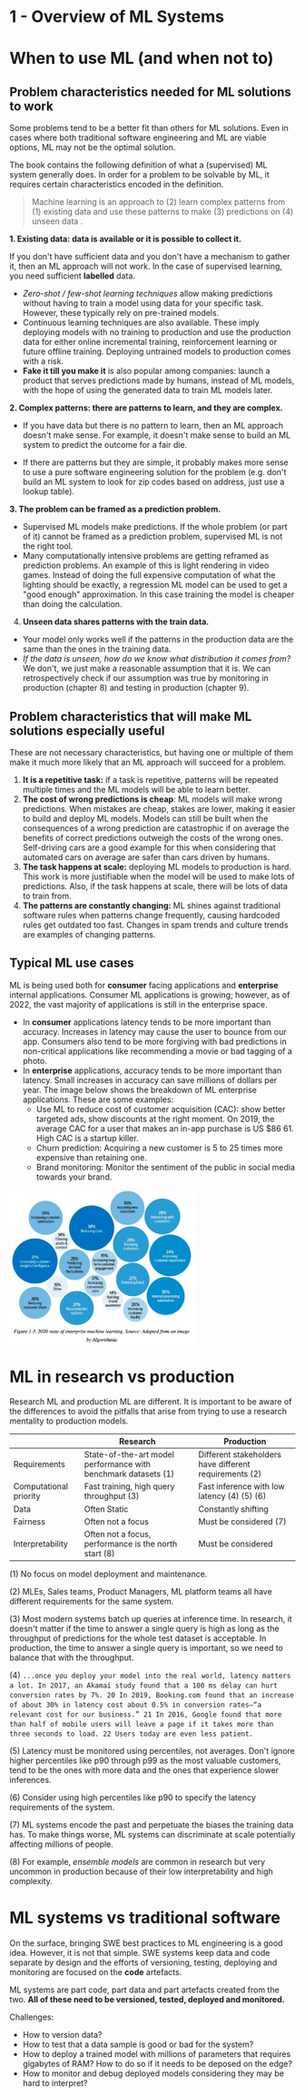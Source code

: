 # 1 - Overview of ML Systems


# When to use ML (and when not to)



 ## Problem characteristics needed for ML solutions to work

Some problems tend to be a better fit than others for ML solutions. Even in cases where both traditional software engineering and ML are viable options, ML may not be the optimal solution.

The book contains the following definition of what a (supervised) ML system generally does. In order for a problem to be  solvable by ML, it requires certain characteristics encoded in the definition.

> Machine learning is an approach to (2) learn complex patterns from (1) existing data and use these patterns to make (3) predictions on (4) unseen data . 



**1. Existing data: data is available or it is possible to collect it.** 

If you don't have sufficient data and you don't have a mechanism to gather it, then an ML approach will not work. In the case of supervised learning, you need sufficient **labelled** data.

- *Zero-shot / few-shot learning techniques* allow making predictions without having to train a model using data for your specific task.  However, these typically rely on pre-trained models.
- Continuous learning techniques are also available. These imply deploying models with no training to production and use the production data for either online incremental training, reinforcement learning or future offline training.  Deploying untrained models to production comes with a risk.
- **Fake it till you make it** is also popular among companies: launch a product that serves predictions made by humans, instead of ML models, with the hope of using the generated data to train ML models later. 



**2. Complex patterns: there are patterns to learn, and they are complex.**

- If you have data but there is no pattern to learn, then an ML approach doesn't make sense. For example, it doesn't make sense to build an ML system to predict the outcome for a fair die. 

- If there are patterns but they are simple, it probably makes more sense to use a pure software engineering solution for the problem (e.g. don't build an ML system to look for zip codes based on address, just use a lookup table).

  

**3. The problem can be framed as a prediction problem.**

- Supervised ML models make predictions. If the whole problem  (or part of it) cannot be framed as a prediction problem, supervised ML is not the right tool.
- Many computationally intensive problems are getting reframed as prediction problems. An example of this is light rendering in video games. Instead of doing the full expensive computation of what the lighting should be exactly, a regression ML model can be used to get a "good enough" approximation. In this case training the model is cheaper than doing the calculation.



4. **Unseen data shares patterns with the train data.**

- Your model only works well if the patterns in the production data are the same than the ones in the training data.
- *If the data is unseen, how do we know what distribution it comes from?* We don't, we just make a reasonable assumption that it is. We can retrospectively check if our assumption was true by monitoring in production (chapter 8) and testing in production (chapter 9).



## Problem characteristics that will make ML solutions especially useful

These are not necessary characteristics, but having one or multiple of them make it much more likely that an ML approach will succeed for a problem. 

1. **It is a repetitive task:**  if a task is repetitive, patterns will be repeated multiple times and the ML models will be able to learn better.
2. **The cost of wrong predictions is cheap**: ML models will make wrong predictions. When mistakes are cheap, stakes are lower, making it easier to build and deploy ML models. Models can still be built when the consequences of a wrong prediction are catastrophic if on average the benefits of correct predictions outweigh the costs of the wrong ones. Self-driving cars are a good example for this when considering that automated cars on average are safer than cars driven by humans.
3. **The task happens at scale:** deploying ML models to production is hard. This work is more justifiable when the model will be used to make lots of predictions. Also, if the task happens at scale, there will be lots of data to train from.
4. **The patterns are constantly changing:** ML shines against traditional software rules when patterns change frequently, causing hardcoded rules get outdated too fast.  Changes in spam trends and culture trends are examples of changing patterns.



## Typical ML use cases

ML is being used both for **consumer** facing applications and **enterprise** internal applications. Consumer ML applications is growing; however, as of 2022, the vast majority of applications is still in the enterprise space.

- In **consumer** applications latency tends to be more important than accuracy. Increases in latency may cause the user to bounce from our app. Consumers also tend to be more forgiving with bad predictions in non-critical applications like recommending a movie or bad tagging of a photo.
- In **enterprise** applications, accuracy tends to be more important than latency. Small increases in accuracy can save millions of dollars per year.  The image below shows the breakdown of ML enterprise applications. These are some examples:
  - Use ML to reduce cost of customer acquisition (CAC): show better targeted ads, show discounts at the right moment. On  2019, the average CAC for a user that makes an in-app purchase is US $86 61. High CAC is a startup killer.
  - Churn prediction:  Acquiring a new customer is 5 to 25 times more expensive than retaining one.
  - Brand monitoring: Monitor the sentiment of the public in social media towards your brand. 

<img src="01-overview-of-ml-systems.assets/state-of-enterprise-ml.png" alt="state of enterprise-ml" style="width:65%;" />



# ML in research vs production

Research ML and production ML are different. It is important to be aware of the differences to avoid the pitfalls that arise from trying to use a research mentality to production models.

|                        | Research                                                     | Production                                             |
| ---------------------- | ------------------------------------------------------------ | ------------------------------------------------------ |
| Requirements           | State-of-the-art model performance with benchmark datasets (1) | Different stakeholders have different requirements (2) |
| Computational priority | Fast training, high query throughput (3)                     | Fast inference with low latency (4) (5) (6)            |
| Data                   | Often Static                                                 | Constantly shifting                                    |
| Fairness               | Often not a focus                                            | Must be considered (7)                                 |
| Interpretability       | Often not a focus, performance is the north start (8)        | Must be considered                                     |

(1) No focus on model deployment and maintenance.

(2) MLEs, Sales teams, Product Managers, ML platform teams all have different requirements for the same system.

(3) Most modern systems batch up queries at inference time. In research, it doesn't matter if the time to answer a single query is high as long as the throughput of predictions for the whole test dataset is acceptable. In production, the time to answer a single query is important, so we need to balance that with the throughput.

(4)  `...once you deploy your model into the real world, latency matters a lot. In 2017, an Akamai study found that a 100 ms delay can hurt conversion rates by 7%. 20 In 2019, Booking.com found that an increase of about 30% in latency cost about 0.5% in conversion rates—“a relevant cost for our business.” 21 In 2016, Google found that more than half of mobile users will leave a page if it takes more than three seconds to load. 22 Users today are even less patient.` 

(5) Latency must be monitored using percentiles, not averages. Don't ignore higher percentiles like p90 through p99 as the most valuable customers, tend to be the ones with more data and the ones that experience slower inferences.

(6) Consider using high percentiles like p90 to specify the latency requirements of the system.

(7) ML systems encode the past and perpetuate the biases the training data has. To make things worse, ML systems can discriminate at scale potentially affecting millions of people. 

(8) For example, *ensemble models* are common in research but very uncommon in production because of their low interpretability and high complexity.



# ML systems vs traditional software

On the surface, bringing SWE best practices to ML engineering is a good idea. However, it is not that simple. SWE systems keep data and code separate by design and the efforts of versioning, testing, deploying and monitoring are focused on the  **code** artefacts.  

ML systems are part code, part data and part artefacts created from the two. **All of these need to be versioned,  tested, deployed and monitored.**

Challenges:

- How to version data?
- How to test that a data sample is good or bad for the system?
- How to deploy a trained model with millions of parameters that requires gigabytes of RAM? How to do so if it needs to be deposed on the edge?
- How to monitor and debug deployed models considering they may be hard to interpret?









